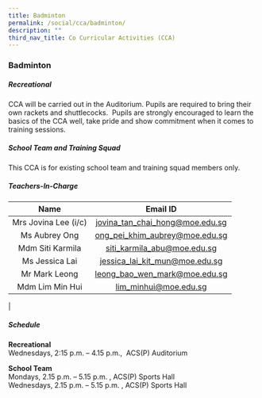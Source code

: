 ```yaml
---
title: Badminton
permalink: /social/cca/badminton/
description: ""
third_nav_title: Co Curricular Activities (CCA)
---
```

### **Badminton**

##### **Recreational**
CCA will be carried out in the Auditorium. Pupils are required to bring their own rackets and shuttlecocks.  Pupils are strongly encouraged to learn the basics of the CCA well, take pride and show commitment when it comes to training sessions.

##### **School Team and Training Squad**
This CCA is for existing school team and training squad members only.

##### **Teachers-In-Charge**

| Name | Email ID |
|:---:|:---:|
| Mrs Jovina Lee (i/c) | [jovina_tan_chai_hong@moe.edu.sg](mailto:jovina_tan_chai_hong@moe.edu.sg)    |
| Ms Aubrey Ong | [ong_pei_khim_aubrey@moe.edu.sg](mailto:ong_pei_khim_aubrey@moe.edu.sg)  |
|  Mdm Siti Karmila | [siti_karmila_abu@moe.edu.sg](mailto:siti_karmila_abu@moe.edu.sg) |
| Ms Jessica Lai | [jessica_lai_kit_mun@moe.edu.sg](mailto:jessica_lai_kit_mun@moe.edu.sg) |
|  Mr Mark Leong | [leong_bao_wen_mark@moe.edu.sg](mailto:leong_bao_wen_mark@moe.edu.sg)  |
|   Mdm Lim Min Hui |  [lim_minhui@moe.edu.sg](mailto:lim_minhui@moe.edu.sg)  |
|

##### **Schedule**
**Recreational**<br>
Wednesdays, 2:15 p.m. – 4.15 p.m.,  ACS(P) Auditorium

**School Team**<br>
Mondays, 2.15 p.m. – 5.15 p.m. , ACS(P) Sports Hall<br>
Wednesdays, 2.15 p.m. – 5.15 p.m. , ACS(P) Sports Hall